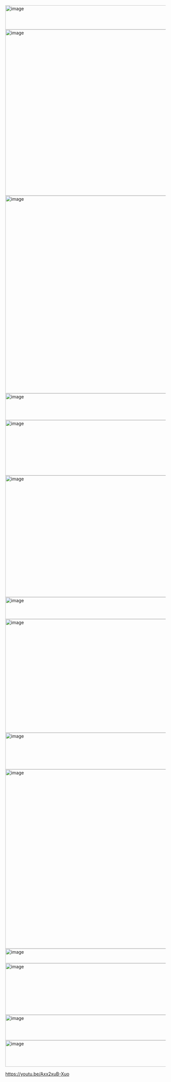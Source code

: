
<img width="721" height="76" alt="image" src="https://github.com/user-attachments/assets/07244d4b-e9fe-4799-ae8f-8d62ae468cec" />

<img width="737" height="522" alt="image" src="https://github.com/user-attachments/assets/5e05960e-cf6e-4472-ba75-f5bf3c8eb4d7" />
<img width="736" height="621" alt="image" src="https://github.com/user-attachments/assets/5534fda2-e654-4f33-a6d9-88713f0203e7" />
<img width="720" height="84" alt="image" src="https://github.com/user-attachments/assets/1d447e1d-c785-46d4-8a67-d06b621fd914" />

<img width="628" height="174" alt="image" src="https://github.com/user-attachments/assets/768ab8fd-f6c2-46c0-a5e9-8ad2f164e626" />
<img width="735" height="382" alt="image" src="https://github.com/user-attachments/assets/76bdfdb6-3ba2-41d3-81c6-e91d36f75e1d" />
<img width="660" height="69" alt="image" src="https://github.com/user-attachments/assets/b66e54a6-c5c4-4435-8ffe-b45016bb7588" />
<img width="740" height="357" alt="image" src="https://github.com/user-attachments/assets/8cdfc738-7527-48ab-9390-11137b5a1601" />

<img width="884" height="115" alt="image" src="https://github.com/user-attachments/assets/fe7f8b0f-50f5-4077-80ed-e924cbcaf2c2" />
<img width="705" height="563" alt="image" src="https://github.com/user-attachments/assets/598d6532-56f7-483d-8a42-a8eec46721fd" />

<img width="649" height="46" alt="image" src="https://github.com/user-attachments/assets/7f273a16-acf6-43b7-982b-8495b4dbfe1b" />
<img width="628" height="162" alt="image" src="https://github.com/user-attachments/assets/cde80747-6944-403c-a7e7-53848b7627a7" />
<img width="582" height="80" alt="image" src="https://github.com/user-attachments/assets/e4ba652d-6a1c-41d6-a166-5a2f4b9b5e53" />
<img width="717" height="83" alt="image" src="https://github.com/user-attachments/assets/2ae43268-bd86-4260-8d8d-c21143374343" />

https://youtu.be/Axx2xuB-Xuo
